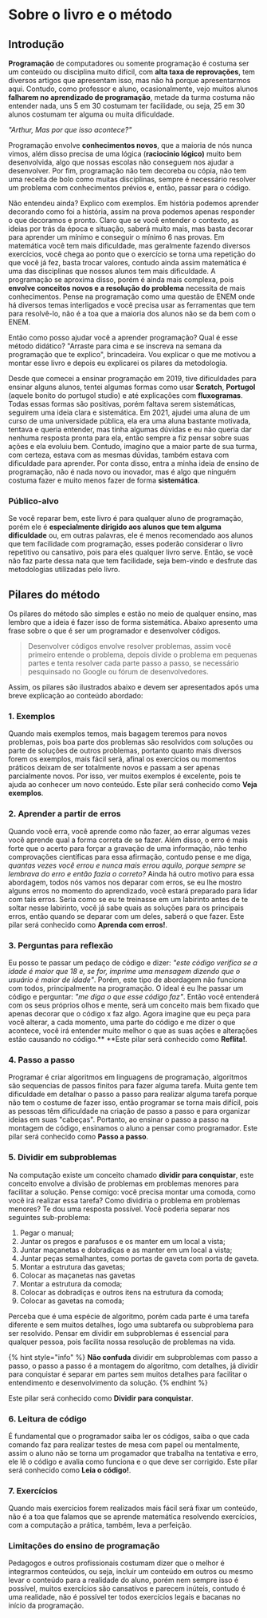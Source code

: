 # Sobre o livro e o método

## Introdução

**Programação** de computadores ou somente programação é costuma ser um conteúdo ou disciplina muito difícil, com **alta taxa de reprovações**, tem diversos artigos que apresentam isso, mas não há porque apresentarmos aqui. Contudo, como professor e aluno, ocasionalmente, vejo muitos alunos **falharem no aprendizado de programação**, metade da turma costuma não entender nada, uns 5 em 30 costumam ter facilidade, ou seja, 25 em 30 alunos costumam ter alguma ou muita dificuldade. 

_"Arthur, Mas por que isso acontece?"_

Programação envolve **conhecimentos novos**, que a maioria de nós nunca vimos, além disso precisa de uma lógica (**raciocinio lógico)** muito bem desenvolvida, algo que nossas escolas não conseguem nos ajudar a desenvolver. Por fim, programação não tem decoreba ou cópia, não tem uma receita de bolo como muitas disciplinas, sempre é necessário resolver um problema com conhecimentos prévios e, então, passar para o código. 

Não entendeu ainda? Explico com exemplos. Em história podemos aprender decorando como foi a história, assim na prova podemos apenas responder o que decoramos e pronto. Claro que se você entender o contexto, as ideias por trás da época e situação, saberá muito mais, mas basta decorar para aprender um mínimo e conseguir o mínimo 6 nas provas. Em matemática você tem mais dificuldade, mas geralmente fazendo diversos exercícios, você chega ao ponto que o exercício se torna uma repetição do que você já fez, basta trocar valores, contudo ainda assim matemática é uma das disciplinas que nossos alunos tem mais dificuldade. A programação se aproxima disso, porém é ainda mais complexa, pois **envolve conceitos novos e a resolução do problema** necessita de mais conhecimentos. Pense na programação como uma questão de ENEM onde há diversos temas interligados e você precisa usar as ferramentas que tem para resolvê-lo, não é a toa que a maioria dos alunos não se da bem com o ENEM.

Então como posso ajudar você a aprender programação? Qual é esse método didático? "Arraste para cima e se inscreva na semana da programação que te explico", brincadeira. Vou explicar o que me motivou a montar esse livro e depois eu explicarei os pilares da metodologia.

Desde que comecei a ensinar programação em 2019, tive dificuldades para ensinar alguns alunos, tentei algumas formas como usar **Scratch**, **Portugol** (aquele bonito do portugol studio) e até explicações com **fluxogramas**. Todas essas formas são positivas, porém faltava serem sistemáticas, seguirem uma ideia clara e sistemática. Em 2021, ajudei uma aluna de um curso de uma universidade pública, ela era uma aluna bastante motivada, tentava e queria entender, mas tinha algumas dúvidas e eu não queria dar nenhuma resposta pronta para ela, então sempre a fiz pensar sobre suas ações e ela evoluiu bem. Contudo, imagino que a maior parte de sua turma, com certeza, estava com as mesmas dúvidas, também estava com dificuldade para aprender. Por conta disso, entra a minha ideia de ensino de programação, não é nada novo ou inovador, mas é algo que ninguém costuma fazer e muito menos fazer de forma **sistemática**.

### Público-alvo

Se você reparar bem, este livro é para qualquer aluno de programação, porém ele é **especialmente dirigido aos alunos que tem alguma dificuldade** ou, em outras palavras, ele é menos recomendado aos alunos que tem facilidade com programação, esses poderão considerar o livro repetitivo ou cansativo, pois para eles qualquer livro serve. Então, se você não faz parte dessa nata que tem facilidade, seja bem-vindo e desfrute das metodologias utilizadas pelo livro.

## Pilares do método

Os pilares do método são simples e estão no meio de qualquer ensino, mas lembro que a ideia é fazer isso de forma sistemática. Abaixo apresento uma frase sobre o que é ser um programador e desenvolver códigos.

> Desenvolver códigos envolve resolver problemas, assim você primeiro entende o problema, depois divide o problema em pequenas partes e tenta resolver cada parte passo a passo, se necessário pesquinsado no Google ou fórum de desenvolvedores.

Assim, os pilares são ilustrados abaixo e devem ser apresentados após uma breve explicação ao conteúdo abordado:

### 1. Exemplos

Quando mais exemplos temos, mais bagagem teremos para novos problemas, pois boa parte dos problemas são resolvidos com soluções ou parte de soluções de outros problemas, portanto quanto mais diversos forem os exemplos, mais fácil será, afinal os exercícios ou momentos práticos deixam de ser totalmente novos e passam a ser apenas parcialmente novos. Por isso, ver muitos exemplos é excelente, pois te ajuda ao conhecer um novo conteúdo. Este pilar será conhecido como **Veja exemplos**.

### 2. Aprender a partir de erros

Quando você erra, você aprende como não fazer, ao errar algumas vezes você aprende qual a forma correta de se fazer. Além disso, o erro é mais forte que o acerto para forçar a gravação de uma informação, não tenho comprovações científicas para essa afirmação, contudo pense e me diga, _quantas vezes você errou e nunca mais errou aquilo, porque sempre se lembrava do erro e então fazia o correto?_ Ainda há outro motivo para essa abordagem, todos nós vamos nos deparar com erros, se eu lhe mostro alguns erros no momento do aprendizado, você estará preparado para lidar com tais erros. Seria como se eu te treinasse em um labirinto antes de te soltar nesse labirinto, você já sabe quais as soluções para os principais erros, então quando se deparar com um deles, saberá o que fazer. Este pilar será conhecido como **Aprenda com erros!**.

### 3. Perguntas para reflexão

Eu posso te passar um pedaço de código e dizer: _"este código verifica se a idade é maior que 18 e, se for, imprime uma mensagem dizendo que o usuário é maior de idade"_. Porém, este tipo de abordagem não funciona com todos, principalmente na programação. O ideal é eu lhe passar um código e perguntar: _"me diga o que esse código faz"_. Então você entenderá com os seus próprios olhos e mente, será um conceito mais bem fixado que apenas decorar que o código x faz algo. Agora imagine que eu peça para você alterar, a cada momento, uma parte do código e me dizer o que acontece, você irá entender muito melhor o que as suas ações e alterações estão causando no código.** **Este pilar será conhecido como **Reflita!**.

### 4. Passo a passo

Programar é criar algoritmos em linguagens de programação, algoritmos são sequencias de passos finitos para fazer alguma tarefa. Muita gente tem dificuldade em detalhar o passo a passo para realizar alguma tarefa porque não tem o costume de fazer isso, então programar se torna mais difícil, pois as pessoas têm dificuldade na criação de passo a passo e para organizar ideias em suas "cabeças". Portanto, ao ensinar o passo a passo na montagem de código, ensinamos o aluno a pensar como programador. Este pilar será conhecido como **Passo a passo**.

### 5. Dividir em subproblemas

Na computação existe um conceito chamado **dividir para conquistar**, este conceito envolve a divisão de problemas em problemas menores para facilitar a solução. Pense comigo: você precisa montar uma comoda, como você irá realizar essa tarefa? Como dividiria o problema em problemas menores? Te dou uma resposta possível. Você poderia separar nos seguintes sub-problema:

1. Pegar o manual;
2. Juntar os pregos e parafusos e os manter em um local a vista;
3. Juntar maçanetas e dobradiças e as manter em um local a vista;
4. Juntar peças semalhantes, como portas de gaveta com porta de gaveta.
5. Montar a estrutura das gavetas;
6. Colocar as maçanetas nas gavetas
7. Montar a estrutura da comoda;
8. Colocar as dobradiças e outros itens na estrutura da comoda;
9. Colocar as gavetas na comoda;

Perceba que é uma espécie de algoritmo, porém cada parte é uma tarefa diferente e sem muitos detalhes, logo uma subtarefa ou subproblema para ser resolvido. Pensar em dividir em subproblemas é essencial para qualquer pessoa, pois facilita nossa resolução de problemas na vida. 

{% hint style="info" %}
**Não confuda** dividir em subproblemas com passo a passo, o passo a passo é a montagem do algoritmo, com detalhes, já dividir para conquistar é separar em partes sem muitos detalhes para facilitar o entendimento e desenvolvimento da solução.
{% endhint %}

Este pilar será conhecido como **Dividir para conquistar**.

### 6. Leitura de código

É fundamental que o programador saiba ler os códigos, saiba o que cada comando faz para realizar testes de mesa com papel ou mentalmente, assim o aluno não se torna um progamador que trabalha na tentativa e erro, ele lê o código e avalia como funciona e o que deve ser corrigido. Este pilar será conhecido como **Leia o código!**.

### 7. Exercícios

Quando mais exercícios forem realizados mais fácil será fixar um conteúdo, não é a toa que falamos que se aprende matemática resolvendo exercícios, com a computação a prática, também, leva a perfeição.

### Limitações do ensino de programação

Pedagogos e outros profissionais costumam dizer que o melhor é integrarmos conteúdos, ou seja, incluir um conteúdo em outros ou mesmo levar o conteúdo para a realidade do aluno, porém nem sempre isso é possível, muitos exercícios são cansativos e parecem inúteis, contudo é uma realidade, não é possível ter todos exercícios legais e bacanas no início da programação.
